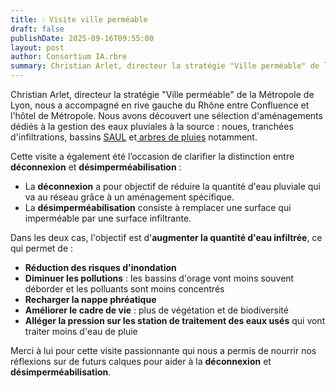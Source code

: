 ```yaml
---
title: 💧 Visite ville perméable
draft: false
publishDate: 2025-09-16T09:55:00
layout: post
author: Consortium IA.rbre
summary: Christian Arlet, directeur la stratégie "Ville perméable" de la Métropole de Lyon, nous a accompagné en rive gauche du Rhône entre Confluence et l'hôtel de Métropole.
---
```

Christian Arlet, directeur la stratégie "Ville perméable" de la Métropole de Lyon, nous a accompagné en rive gauche du Rhône entre Confluence et l'hôtel de Métropole. Nous avons  découvert  une sélection d'aménagements dédiés à la gestion des eaux pluviales à la source : noues, tranchées d'infiltrations, bassins [SAUL](https://dtrf.cerema.fr/pdf/pj/Dtrf/0000/Dtrf-0000801/DT801.pdf?openerPag..) et[ arbres de pluies](https://www.grandlyon.com/fileadmin/user_upload/media/pdf/environnement/arbres/20231020_livret-technique_arbres-de-pluie.pdf) notamment. 

Cette visite a également été l’occasion de clarifier la distinction entre **déconnexion** et **désimperméabilisation** :
-  La **déconnexion** a pour objectif de réduire la quantité d'eau pluviale qui va au réseau grâce à un aménagement spécifique. 
- La **désimperméabilisation** consiste à remplacer une surface qui imperméable par une surface infiltrante.   



Dans les deux cas, l'objectif est d'**augmenter la quantité d'eau infiltrée**, ce qui permet de : 

- **Réduction des risques d'inondation**
- **Diminuer les pollutions** : les bassins d'orage vont moins souvent déborder et les polluants sont moins concentrés
- **Recharger  la nappe phréatique**
- **Améliorer le cadre de vie** : plus de végétation et de biodiversité
- **Alléger la pression sur les station de traitement des eaux usés** qui vont traiter moins d'eau de pluie

Merci à lui pour cette visite passionnante qui nous a permis de nourrir nos réflexions sur de futurs calques pour aider à la **déconnexion** et **désimperméabilisation**.
